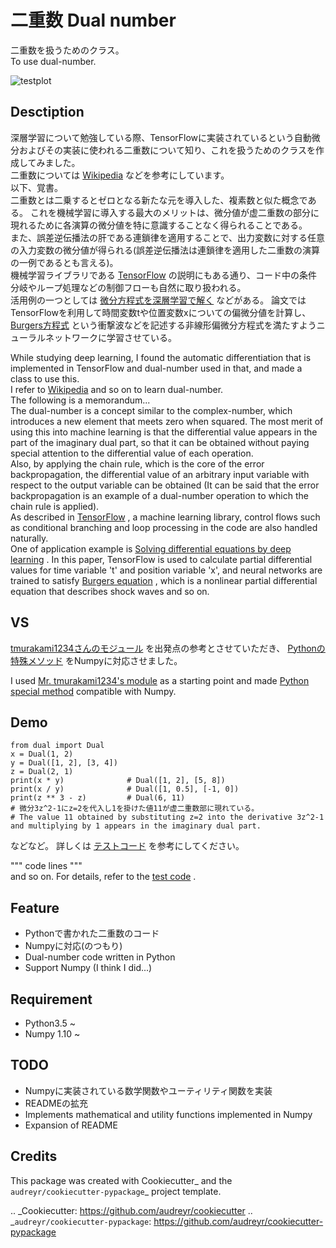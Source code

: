 # 二重数 Dual number
二重数を扱うためのクラス。  
To use dual-number.  

![testplot](https://github.com/kuroitu/images/blob/master/trigonometric.png)

## Desctiption
深層学習について勉強している際、TensorFlowに実装されているという自動微分およびその実装に使われる二重数について知り、これを扱うためのクラスを作成してみました。  
二重数については
[Wikipedia](https://ja.wikipedia.org/wiki/二重数)
などを参考にしています。  
以下、覚書。  
二重数とは二乗するとゼロとなる新たな元を導入した、複素数と似た概念である。
これを機械学習に導入する最大のメリットは、微分値が虚二重数の部分に現れるために各演算の微分値を特に意識することなく得られることである。  
また、誤差逆伝播法の肝である連鎖律を適用することで、出力変数に対する任意の入力変数の微分値が得られる(誤差逆伝播法は連鎖律を適用した二重数の演算の一例であるとも言える)。  
機械学習ライブラリである
[TensorFlow](https://www.tensorflow.org/tutorials/customization/autodiff?hl=ja)
の説明にもある通り、コード中の条件分岐やループ処理などの制御フローも自然に取り扱われる。  
活用例の一つとしては
[微分方程式を深層学習で解く](https://arxiv.org/pdf/1711.10561.pdf)
などがある。
論文ではTensorFlowを利用して時間変数tや位置変数xについての偏微分値を計算し、
[Burgers方程式](https://ja.wikipedia.org/wiki/バーガース方程式)
という衝撃波などを記述する非線形偏微分方程式を満たすようニューラルネットワークに学習させている。  
  
While studying deep learning, I found the automatic differentiation that is implemented in TensorFlow and dual-number used in that, and made a class to use this.  
I refer to
[Wikipedia](https://en.wikipedia.org/wiki/Dual_number)
and so on to learn dual-number.  
The following is a memorandum...  
The dual-number is a concept similar to the complex-number, which introduces a new element that meets zero when squared.
The most merit of using this into machine learning is that the differential value appears in the part of the imaginary dual part, so that it can be obtained without paying special attention to the differential value of each operation.  
Also, by applying the chain rule, which is the core of the error backpropagation, the differential value of an arbitrary input variable with respect to the output variable can be obtained (It can be said that the error backpropagation is an example of a dual-number operation to which the chain rule is applied).  
As described in 
[TensorFlow](https://www.tensorflow.org/tutorials/customization/autodiff)
, a machine learning library, control flows such as conditional branching and loop processing in the code are also handled naturally.  
One of application example is
[Solving differential equations by deep learning](https://arxiv.org/pdf/1711.10561.pdf)
.
In this paper, TensorFlow is used to calculate partial differential values for time variable 't' and position variable 'x', and neural networks are trained to satisfy
[Burgers equation](https://en.wikipedia.org/wiki/Burgers%27_equation)
, which is a nonlinear partial differential equation that describes shock waves and so on.

## VS
[tmurakami1234さんのモジュール](https://github.com/tmurakami1234/my_python_module/tree/master/dual)
を出発点の参考とさせていただき、
[Pythonの特殊メソッド](https://docs.python.org/ja/3/reference/datamodel.html)
をNumpyに対応させました。
  
  
I used
[Mr. tmurakami1234's module]()
as a starting point and made
[Python special method](https://docs.python.org/3/reference/datamodel.html)
compatible with Numpy.

## Demo
    from dual import Dual
    x = Dual(1, 2)
    y = Dual([1, 2], [3, 4])
    z = Dual(2, 1)
    print(x * y)              # Dual([1, 2], [5, 8])
    print(x / y)              # Dual([1, 0.5], [-1, 0])
    print(z ** 3 - z)         # Dual(6, 11)
    # 微分3z^2-1にz=2を代入し1を掛けた値11が虚二重数部に現れている。
    # The value 11 obtained by substituting z=2 into the derivative 3z^2-1 and multiplying by 1 appears in the imaginary dual part.
などなど。
詳しくは
[テストコード](https://github.com/kuroitu/dual/blob/master/dual/dual_test.py)
を参考にしてください。
  
  
""" code lines """  
and so on.
For details, refer to the
[test code](https://github.com/kuroitu/dual/blob/master/dual/dual_test.py)
.

## Feature
* Pythonで書かれた二重数のコード
* Numpyに対応(のつもり)
* Dual-number code written in Python
* Support Numpy (I think I did...)

## Requirement
* Python3.5 ~
* Numpy 1.10 ~

## TODO
* Numpyに実装されている数学関数やユーティリティ関数を実装
* READMEの拡充
* Implements mathematical and utility functions implemented in Numpy
* Expansion of README

Credits
-------

This package was created with Cookiecutter_ and the `audreyr/cookiecutter-pypackage`_ project template.

.. _Cookiecutter: https://github.com/audreyr/cookiecutter
.. _`audreyr/cookiecutter-pypackage`: https://github.com/audreyr/cookiecutter-pypackage
